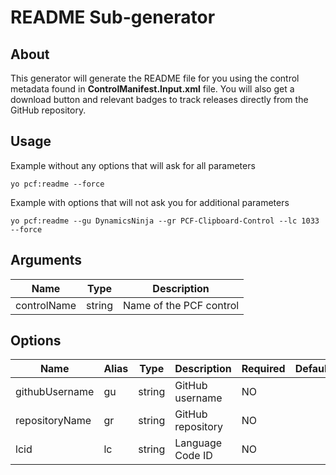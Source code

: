 # README Sub-generator

## About

This generator will generate the README file for you using the control metadata found in **ControlManifest.Input.xml** file. You will also get a download button and relevant badges to track releases directly from the GitHub repository.

## Usage

Example without any options that will ask for all parameters

```
yo pcf:readme --force
```

Example with options that will not ask you for additional parameters

```
yo pcf:readme --gu DynamicsNinja --gr PCF-Clipboard-Control --lc 1033 --force
```

## Arguments

| Name        | Type   | Description             |
| ----------- | ------ | ----------------------- |
| controlName | string | Name of the PCF control |

## Options

| Name           | Alias | Type   | Description       | Required | Default |
| -------------- | ----- | ------ | ----------------- | -------- | ------- |
| githubUsername | gu    | string | GitHub username   | NO       |         |
| repositoryName | gr    | string | GitHub repository | NO       |         |
| lcid           | lc    | string | Language Code ID  | NO       |         |
